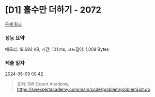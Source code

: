 # [D1] 홀수만 더하기 - 2072 

[문제 링크](https://swexpertacademy.com/main/code/problem/problemDetail.do?contestProbId=AV5QSEhaA5sDFAUq) 

### 성능 요약

메모리: 19,692 KB, 시간: 101 ms, 코드길이: 1,009 Bytes

### 제출 일자

2024-05-09 00:42



> 출처: SW Expert Academy, https://swexpertacademy.com/main/code/problem/problemList.do